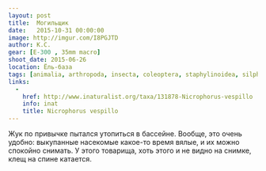 ```yaml
---
layout: post
title:  Могильщик
date:   2015-10-31 00:00:00
image: http://imgur.com/I8PGJTD
author: К.С.
gear: [E-300 , 35mm macro]
shoot_date: 2015-06-26
location: Ёль-база
tags: [animalia, arthropoda, insecta, coleoptera, staphylinoidea, silphidae, nicrophorus, nicrophorus vespillo]
links:
  -
    href: http://www.inaturalist.org/taxa/131878-Nicrophorus-vespillo
    info: inat
    title: Nicrophorus vespillo
---
```


Жук по привычке пытался утопиться в бассейне. Вообще, это очень удобно: выкупанные насекомые какое-то время вялые, и их можно спокойно снимать. У этого товарища, хоть этого и не видно на снимке, клещ на спине катается.
